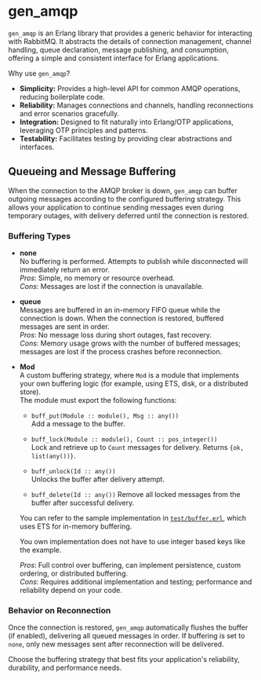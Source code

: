 # gen_amqp

`gen_amqp` is an Erlang library that provides a generic behavior for interacting with RabbitMQ. It abstracts the details of connection management, channel handling, queue declaration, message publishing, and consumption, offering a simple and consistent interface for Erlang applications.

Why use `gen_amqp`?

- **Simplicity:** Provides a high-level API for common AMQP operations, reducing boilerplate code.
- **Reliability:** Manages connections and channels, handling reconnections and error scenarios gracefully.
- **Integration:** Designed to fit naturally into Erlang/OTP applications, leveraging OTP principles and patterns.
- **Testability:** Facilitates testing by providing clear abstractions and interfaces.

## Queueing and Message Buffering

When the connection to the AMQP broker is down, `gen_amqp` can buffer outgoing messages according to the configured buffering strategy. This allows your application to continue sending messages even during temporary outages, with delivery deferred until the connection is restored.

### Buffering Types

- **none**  
  No buffering is performed. Attempts to publish while disconnected will immediately return an error.  
  *Pros*: Simple, no memory or resource overhead.  
  *Cons*: Messages are lost if the connection is unavailable.

- **queue**  
  Messages are buffered in an in-memory FIFO queue while the connection is down. When the connection is restored, buffered messages are sent in order.  
  *Pros*: No message loss during short outages, fast recovery.  
  *Cons*: Memory usage grows with the number of buffered messages; messages are lost if the process crashes before reconnection.

- **Mod**  
  A custom buffering strategy, where `Mod` is a module that implements your own buffering logic (for example, using ETS, disk, or a distributed store).  
  The module must export the following functions:

    - `buff_put(Module :: module(), Msg :: any())`  
      Add a message to the buffer.

    - `buff_lock(Module :: module(), Count :: pos_integer())`  
      Lock and retrieve up to `Count` messages for delivery. Returns `{ok, list(any())}`.

    - `buff_unlock(Id :: any())`  
      Unlocks the buffer after delivery attempt.

    - `buff_delete(Id :: any())`
      Remove all locked messages from the buffer after successful delivery.

  You can refer to the sample implementation in [`test/buffer.erl`](test/buffer.erl), which uses ETS for in-memory buffering.

  You own implementation does not have to use integer based keys like the example.

  *Pros*: Full control over buffering, can implement persistence, custom ordering, or distributed buffering.  
  *Cons*: Requires additional implementation and testing; performance and reliability depend on your code.

### Behavior on Reconnection

Once the connection is restored, `gen_amqp` automatically flushes the buffer (if enabled), delivering all queued messages in order. If buffering is set to `none`, only new messages sent after reconnection will be delivered.

Choose the buffering strategy that best fits your application's reliability, durability, and performance needs.

